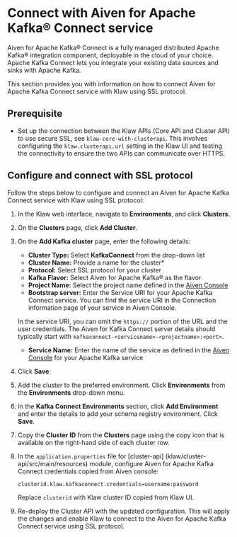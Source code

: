 # Connect with Aiven for Apache Kafka® Connect service

Aiven for Apache Kafka® Connect is a fully managed distributed Apache
Kafka® integration component, deployable in the cloud of your choice.
Apache Kafka Connect lets you integrate your existing data sources and
sinks with Apache Kafka.

This section provides you with information on how to connect Aiven for
Apache Kafka Connect service with Klaw using SSL protocol.

## Prerequisite

- Set up the connection between the Klaw APIs (Core API and Cluster
  API) to use secure SSL, see
  `klaw-core-with-clusterapi`. This
  involves configuring the `klaw.clusterapi.url` setting in the Klaw
  UI and testing the connectivity to ensure the two APIs can
  communicate over HTTPS.

## Configure and connect with SSL protocol

Follow the steps below to configure and connect an Aiven for Apache
Kafka Connect service with Klaw using SSL protocol:

1. In the Klaw web interface, navigate to **Environments**, and click
   **Clusters**.
2. On the **Clusters** page, click **Add Cluster**.

3. On the **Add Kafka cluster** page, enter the following details:

   - **Cluster Type:** Select **KafkaConnect** from the drop-down list
   - **Cluster Name:** Provide a name for the cluster\*
   - **Protocol:** Select SSL protocol for your cluster
   - **Kafka Flavor:** Select Aiven for Apache Kafka® as the flavor
   - **Project Name:** Select the project name defined in the [Aiven Console](https://console.aiven.io/)
   - **Bootstrap server:** Enter the Service URI for your Apache Kafka Connect service. You can find the service URI in the Connection information page of your service in Aiven Console.

   In the service URI, you can omit the `https://` portion of the URL and the user credentials. The Aiven for Kafka Connect server details should typically start with `kafkaconnect-<servicename>-<projectname>:<port>`.

   - **Service Name:** Enter the name of the service as defined in the [Aiven Console](https://console.aiven.io/) for your Apache Kafka service

4. Click **Save**.

5. Add the cluster to the preferred environment.
   Click **Environments** from the **Environments** drop-down menu.

6. In the **Kafka Connect Environments** section, click **Add Environment**
   and enter the details to add your schema registry environment. Click
   **Save**.

7. Copy the **Cluster ID** from the **Clusters** page using
   the copy icon that is available on the right-hand side of each
   cluster row.

8. In the `application.properties` file for [cluster-api] (klaw/cluster-api/src/main/resources) module, configure Aiven for Apache Kafka Connect credentials copied from Aiven console:

   `clusterid.klaw.kafkaconnect.credentials=username:password`

   Replace `clusterid` with Klaw cluster ID copied from Klaw UI.

9. Re-deploy the Cluster API with the updated configuration. This will
   apply the changes and enable Klaw to connect to the Aiven for Apache
   Kafka Connect service using SSL protocol.

